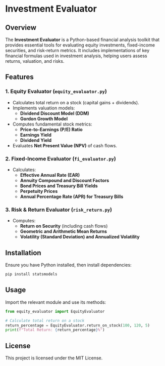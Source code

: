 # Investment Evaluator

## Overview
The **Investment Evaluator** is a Python-based financial analysis toolkit that provides essential tools for evaluating equity investments, fixed-income securities, and risk-return metrics. It includes implementations of key financial formulas used in investment analysis, helping users assess returns, valuation, and risks.

## Features
### 1. **Equity Evaluator** (`equity_evaluator.py`)
- Calculates total return on a stock (capital gains + dividends).
- Implements valuation models:
  - **Dividend Discount Model (DDM)**
  - **Gordon Growth Model**
- Computes fundamental stock metrics:
  - **Price-to-Earnings (P/E) Ratio**
  - **Earnings Yield**
  - **Dividend Yield**
- Evaluates **Net Present Value (NPV)** of cash flows.

### 2. **Fixed-Income Evaluator** (`fi_evaluator.py`)
- Calculates:
  - **Effective Annual Rate (EAR)**
  - **Annuity Compound and Discount Factors**
  - **Bond Prices and Treasury Bill Yields**
  - **Perpetuity Prices**
  - **Annual Percentage Rate (APR) for Treasury Bills**

### 3. **Risk & Return Evaluator** (`risk_return.py`)
- Computes:
  - **Return on Security** (including cash flows)
  - **Geometric and Arithmetic Mean Returns**
  - **Volatility (Standard Deviation) and Annualized Volatility**

## Installation
Ensure you have Python installed, then install dependencies:
```bash
pip install statsmodels
```

## Usage
Import the relevant module and use its methods:
```python
from equity_evaluator import EquityEvaluator

# Calculate total return on a stock
return_percentage = EquityEvaluator.return_on_stock(100, 120, 5)
print(f"Total Return: {return_percentage}%")
```

## License
This project is licensed under the MIT License.

